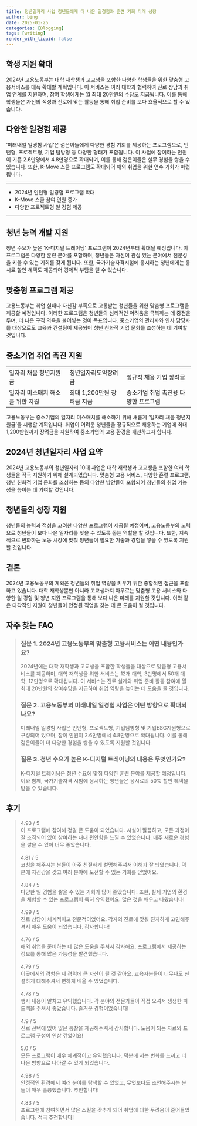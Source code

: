 ```yaml
---
title: 청년일자리 사업 청년들에게 더 나은 일경험과 훈련 기회 미래 성장
author: bing
date: 2025-01-25
categories: [Blogging]
tags: [writing]
render_with_liquid: false
---
```



<h2 id='학생 지원 확대'>학생 지원 확대</h2>

<p>2024년 고용노동부는 대학 재학생과 고교생을 포함한 다양한 학생들을 위한 맞춤형 고용서비스를 대폭 확대할 계획입니다. 이 서비스는 여러 대학과 협력하여 진로 상담과 취업 연계를 지원하며, 참여 학생에게는 월 최대 20만원의 수당도 지급됩니다. 이를 통해 학생들은 자신의 적성과 진로에 맞는 활동을 통해 취업 준비를 보다 효율적으로 할 수 있습니다.</p>

<h2 id='다양한 일경험 제공'>다양한 일경험 제공</h2>

<p>‘미래내일 일경험 사업’은 젊은이들에게 다양한 경험 기회를 제공하는 프로그램으로, 인턴형, 프로젝트형, 기업 탐방형 등 다양한 형태가 포함됩니다. 이 사업에 참여하는 인원이 기존 2.6만명에서 4.8만명으로 확대되며, 이를 통해 젊은이들은 실무 경험을 쌓을 수 있습니다. 또한, K-Move 스쿨 프로그램도 확대되어 해외 취업을 위한 연수 기회가 마련됩니다.</p>

<hr />

<ul>
    <li>2024년 인턴형 일경험 프로그램 확대</li>
    <li>K-Move 스쿨 참여 인원 증가</li>
    <li>다양한 프로젝트형 일 경험 제공</li>
</ul>

<hr />

<h2 id='청년 능력 개발 지원'>청년 능력 개발 지원</h2>

<p>청년 수요가 높은 'K-디지털 트레이닝' 프로그램이 2024년부터 확대될 예정입니다. 이 프로그램은 다양한 훈련 분야를 포함하며, 청년들은 자신이 관심 있는 분야에서 전문성을 키울 수 있는 기회를 갖게 됩니다. 또한, 국가기술자격시험에 응시하는 청년에게는 응시료 할인 혜택도 제공되어 경제적 부담을 덜 수 있습니다.</p>

<h2 id='맞춤형 프로그램 제공'>맞춤형 프로그램 제공</h2>

<p>고용노동부는 취업 실패나 자신감 부족으로 고통받는 청년들을 위한 맞춤형 프로그램을 제공할 예정입니다. 이러한 프로그램은 청년들의 심리적인 어려움을 극복하는 데 중점을 두며, 더 나은 구직 의욕을 불어넣는 것이 목표입니다. 중소기업의 관리자와 인사 담당자를 대상으로도 교육과 컨설팅이 제공되어 청년 친화적 기업 문화를 조성하는 데 기여할 것입니다.</p>

<h2 id='중소기업 취업 촉진 지원'>중소기업 취업 촉진 지원</h2>

<table>
    <tr>
        <td>일자리 채움 청년지원금</td>
        <td>청년일자리도약장려금</td>
        <td>정규직 채용 기업 장려금</td>
    </tr>
    <tr>
        <td>일자리 미스매치 해소를 위한 지원</td>
        <td>최대 1,200만원 장려금 지급</td>
        <td>중소기업 취업 촉진용 다양한 프로그램</td>
    </tr>
</table>

<p>고용노동부는 중소기업의 일자리 미스매치를 해소하기 위해 새롭게 ‘일자리 채움 청년지원금’을 시행할 계획입니다. 취업이 어려운 청년들을 정규직으로 채용하는 기업에 최대 1,200만원까지 장려금을 지원하여 중소기업의 고용 환경을 개선하고자 합니다.</p>

<h2 id='2024년 청년일자리 사업 요약'>2024년 청년일자리 사업 요약</h2>

<p>2024년 고용노동부의 청년일자리 10대 사업은 대학 재학생과 고교생을 포함한 여러 학생들을 적극 지원하기 위해 설계되었습니다. 맞춤형 고용 서비스, 다양한 훈련 프로그램, 청년 친화적 기업 문화를 조성하는 등의 다양한 방안들이 포함되어 청년들의 취업 가능성을 높이는 데 기여할 것입니다.</p>

<h2 id='청년들의 성장 지원'>청년들의 성장 지원</h2>

<p>청년들의 능력과 적성을 고려한 다양한 프로그램이 제공될 예정이며, 고용노동부의 노력으로 청년들이 보다 나은 일자리를 찾을 수 있도록 돕는 역할을 할 것입니다. 또한, 지속적으로 변화하는 노동 시장에 맞춰 청년들이 필요한 기술과 경험을 쌓을 수 있도록 지원할 것입니다.</p>

<h2 id='결론'>결론</h2>

<p>2024년 고용노동부의 계획은 청년들의 취업 역량을 키우기 위한 종합적인 접근을 포괄하고 있습니다. 대학 재학생뿐만 아니라 고교생까지 아우르는 맞춤형 고용 서비스와 다양한 일 경험 및 청년 지원 프로그램을 통해 보다 나은 미래를 지원할 것입니다. 이와 같은 다각적인 지원이 청년들이 안정된 직업을 찾는 데 큰 도움이 될 것입니다.</p>


<h2 id='자주_찾는_FAQ'>자주 찾는 FAQ</h2>
<div itemscope="" itemtype="https://schema.org/FAQPage"> 
<blockquote> 
<div itemscope="" itemprop="mainEntity" itemtype="https://schema.org/Question"> 
<h3 itemprop="name">질문 1. 2024년 고용노동부의 맞춤형 고용서비스는 어떤 내용인가요?</h3> 
<div itemscope="" itemprop="acceptedAnswer" itemtype="https://schema.org/Answer"> 
<span itemprop="text"> 
<p>2024년에는 대학 재학생과 고교생을 포함한 학생들을 대상으로 맞춤형 고용서비스를 제공하며, 대학 재학생을 위한 서비스는 12개 대학, 3만명에서 50개 대학, 12만명으로 확대됩니다. 이 서비스는 진로 설계와 취업 준비 활동 참여에 월 최대 20만원의 참여수당을 지급하여 취업 역량을 높이는 데 도움을 줄 것입니다.</p> 
</span> 
</div> 
</div> 

<div itemscope="" itemprop="mainEntity" itemtype="https://schema.org/Question"> 
<h3 itemprop="name">질문 2. 고용노동부의 미래내일 일경험 사업은 어떤 방향으로 확대되나요?</h3> 
<div itemscope="" itemprop="acceptedAnswer" itemtype="https://schema.org/Answer"> 
<span itemprop="text"> 
<p>미래내일 일경험 사업은 인턴형, 프로젝트형, 기업탐방형 및 기업ESG지원형으로 구성되어 있으며, 참여 인원이 2.6만명에서 4.8만명으로 확대됩니다. 이를 통해 젊은이들이 더 다양한 경험을 쌓을 수 있도록 지원할 것입니다.</p> 
</span> 
</div> 
</div> 

<div itemscope="" itemprop="mainEntity" itemtype="https://schema.org/Question"> 
<h3 itemprop="name">질문 3. 청년 수요가 높은 K-디지털 트레이닝의 내용은 무엇인가요?</h3> 
<div itemscope="" itemprop="acceptedAnswer" itemtype="https://schema.org/Answer"> 
<span itemprop="text"> 
<p>K-디지털 트레이닝은 청년 수요에 맞춰 다양한 훈련 분야를 제공할 예정입니다. 이와 함께, 국가기술자격 시험에 응시하는 청년들은 응시료의 50% 할인 혜택을 받을 수 있습니다.</p> 
</span> 
</div> 
</div> 

</blockquote> 
</div>
<h2 id='후기'>후기</h2>
<div itemscope itemtype="https://schema.org/Product">
  <blockquote>
  <div itemprop="review" itemscope itemtype="https://schema.org/Review">
      <div itemprop="reviewRating" itemscope itemtype="https://schema.org/Rating"> <span itemprop="ratingValue">4.93</span> / <span itemprop="bestRating">5</span> </div>
      <span itemprop="reviewBody">이 프로그램에 참여해 정말 큰 도움이 되었습니다. 시설이 깔끔하고, 모든 과정이 잘 조직되어 있어 참여하는 내내 편안함을 느낄 수 있었습니다. 매주 새로운 경험을 쌓을 수 있어 너무 좋았습니다.</span>
  </div>
  <br>
  <div itemprop="review" itemscope itemtype="https://schema.org/Review">
      <div itemprop="reviewRating" itemscope itemtype="https://schema.org/Rating"> <span itemprop="ratingValue">4.81</span> / <span itemprop="bestRating">5</span> </div>
      <span itemprop="reviewBody">코칭을 해주시는 분들이 아주 친절하게 설명해주셔서 이해가 잘 되었습니다. 덕분에 자신감을 갖고 여러 분야에 도전할 수 있는 기회를 얻었어요.</span>
  </div>
  <br>
  <div itemprop="review" itemscope itemtype="https://schema.org/Review">
      <div itemprop="reviewRating" itemscope itemtype="https://schema.org/Rating"> <span itemprop="ratingValue">4.84</span> / <span itemprop="bestRating">5</span> </div>
      <span itemprop="reviewBody">다양한 일 경험을 쌓을 수 있는 기회가 많아 좋았습니다. 또한, 실제 기업의 환경을 체험할 수 있는 프로그램이 특히 유익했어요. 많은 것을 배우고 나왔습니다!</span>
  </div>
  <br>
  <div itemprop="review" itemscope itemtype="https://schema.org/Review">
      <div itemprop="reviewRating" itemscope itemtype="https://schema.org/Rating"> <span itemprop="ratingValue">4.99</span> / <span itemprop="bestRating">5</span> </div>
      <span itemprop="reviewBody">진로 상담이 체계적이고 전문적이었어요. 각자의 진로에 맞춰 진지하게 고민해주셔서 매우 도움이 되었습니다. 감사합니다!</span>
  </div>
  <br>
  <div itemprop="review" itemscope itemtype="https://schema.org/Review">
      <div itemprop="reviewRating" itemscope itemtype="https://schema.org/Rating"> <span itemprop="ratingValue">4.76</span> / <span itemprop="bestRating">5</span> </div>
      <span itemprop="reviewBody">해외 취업을 준비하는 데 많은 도움을 주셔서 감사해요. 프로그램에서 제공하는 정보를 통해 많은 가능성을 발견했습니다.</span>
  </div>
  <br>
  <div itemprop="review" itemscope itemtype="https://schema.org/Review">
      <div itemprop="reviewRating" itemscope itemtype="https://schema.org/Rating"> <span itemprop="ratingValue">4.79</span> / <span itemprop="bestRating">5</span> </div>
      <span itemprop="reviewBody">이곳에서의 경험은 제 경력에 큰 자산이 될 것 같아요. 교육자분들이 너무나도 친절하게 대해주셔서 편하게 배울 수 있었습니다.</span>
  </div>
  <br>
  <div itemprop="review" itemscope itemtype="https://schema.org/Review">
      <div itemprop="reviewRating" itemscope itemtype="https://schema.org/Rating"> <span itemprop="ratingValue">4.78</span> / <span itemprop="bestRating">5</span> </div>
      <span itemprop="reviewBody">행사 내용이 알차고 유익했습니다. 각 분야의 전문가들이 직접 오셔서 생생한 피드백을 주셔서 좋았습니다. 즐거운 경험이었습니다!</span>
  </div>
  <br>
  <div itemprop="review" itemscope itemtype="https://schema.org/Review">
      <div itemprop="reviewRating" itemscope itemtype="https://schema.org/Rating"> <span itemprop="ratingValue">4.9</span> / <span itemprop="bestRating">5</span> </div>
      <span itemprop="reviewBody">진로 선택에 있어 많은 통찰을 제공해주셔서 감사합니다. 도움이 되는 자료와 프로그램 구성이 인상 깊었어요!</span>
  </div>
  <br>
  <div itemprop="review" itemscope itemtype="https://schema.org/Review">
      <div itemprop="reviewRating" itemscope itemtype="https://schema.org/Rating"> <span itemprop="ratingValue">5.0</span> / <span itemprop="bestRating">5</span> </div>
      <span itemprop="reviewBody">모든 프로그램이 매우 체계적이고 유익했습니다. 덕분에 저는 변화를 느끼고 더 나은 방향으로 나아갈 수 있게 되었습니다.</span>
  </div>
  <br>
  <div itemprop="review" itemscope itemtype="https://schema.org/Review">
      <div itemprop="reviewRating" itemscope itemtype="https://schema.org/Rating"> <span itemprop="ratingValue">4.98</span> / <span itemprop="bestRating">5</span> </div>
      <span itemprop="reviewBody">안정적인 환경에서 여러 분야를 탐색할 수 있었고, 무엇보다도 조언해주시는 분들이 매우 훌륭했습니다. 추천합니다!</span>
  </div>
  <br>
  <div itemprop="review" itemscope itemtype="https://schema.org/Review">
      <div itemprop="reviewRating" itemscope itemtype="https://schema.org/Rating"> <span itemprop="ratingValue">4.83</span> / <span itemprop="bestRating">5</span> </div>
      <span itemprop="reviewBody">프로그램에 참여하면서 많은 스킬을 갖추게 되어 취업에 대한 두려움이 줄어들었습니다. 적극 추천합니다!</span>
  </div>
  </blockquote>
</div>
